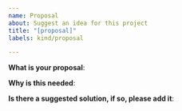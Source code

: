 ```yaml
---
name: Proposal
about: Suggest an idea for this project
title: "[proposal]"
labels: kind/proposal

---
```


<!-- Please only use this template for submitting proposal -->

**What is your proposal**:


**Why is this needed**:


**Is there a suggested solution, if so, please add it**:
